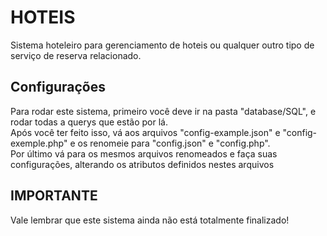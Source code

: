 # HOTEIS
Sistema hoteleiro para gerenciamento de hoteis ou qualquer outro tipo de serviço de reserva relacionado.
## Configurações
Para rodar este sistema, primeiro você deve ir na pasta "database/SQL", e rodar todas a querys que estão por lá.<br>
Após você ter feito isso, vá aos arquivos "config-example.json" e "config-exemple.php" e os renomeie para "config.json" e "config.php".<br>
Por último vá para os mesmos arquivos renomeados e faça suas configurações, alterando os atributos definidos nestes arquivos
## IMPORTANTE
Vale lembrar que este sistema ainda não está totalmente finalizado!